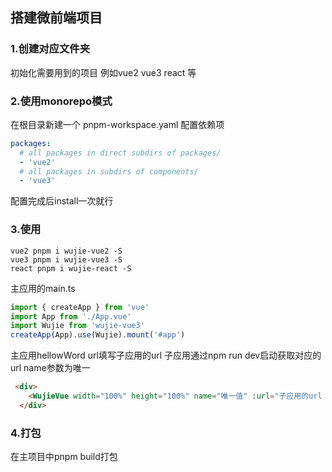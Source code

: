 ## 搭建微前端项目

### 1.创建对应文件夹 

初始化需要用到的项目 例如vue2 vue3 react 等

### 2.使用monorepo模式

在根目录新建一个 pnpm-workspace.yaml 配置依赖项

```yaml
packages:
  # all packages in direct subdirs of packages/
  - 'vue2'
  # all packages in subdirs of components/
  - 'vue3'
```

配置完成后install一次就行

### 3.使用

```
vue2 pnpm i wujie-vue2 -S
vue3 pnpm i wujie-vue3 -S
react pnpm i wujie-react -S
```

主应用的main.ts

```javascript
import { createApp } from 'vue'
import App from './App.vue'
import Wujie from 'wujie-vue3'
createApp(App).use(Wujie).mount('#app')
```

主应用hellowWord url填写子应用的url 子应用通过npm run dev启动获取对应的url name参数为唯一

```html
 <div>
    <WujieVue width="100%" height="100%" name="唯一值" :url="子应用的url " ></WujieVue>
  </div>
```

### 4.打包

在主项目中pnpm build打包